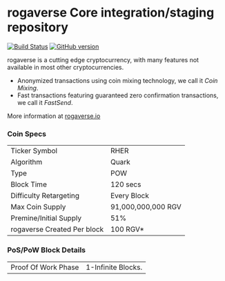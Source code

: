 rogaverse Core integration/staging repository
=====================================

[![Build Status](https://travis-ci.org/rogaverse-Project/rogaverse.svg?branch=master)](https://travis-ci.org/rogaverse-Project/rogaverse) [![GitHub version](https://badge.fury.io/gh/rogaverse-Project%2Frogaverse.svg)](https://badge.fury.io/gh/rogaverse-Project%2Frogaverse)

rogaverse is a cutting edge cryptocurrency, with many features not available in most other cryptocurrencies.
- Anonymized transactions using coin mixing technology, we call it _Coin Mixing_.
- Fast transactions featuring guaranteed zero confirmation transactions, we call it _FastSend_.


More information at [rogaverse.io](http://www.rogaverse.io)

### Coin Specs
<table>
<tr><td>Ticker Symbol</td><td>RHER</td></tr>
<tr><td>Algorithm</td><td>Quark</td></tr>
<tr><td>Type</td><td>POW</td></tr>
<tr><td>Block Time</td><td>120 secs</td></tr>
<tr><td>Difficulty Retargeting</td><td>Every Block</td></tr>
<tr><td>Max Coin Supply</td><td>91,000,000,000 RGV</td></tr>
<tr><td>Premine/Initial Supply</td><td>51%</td></tr>
<tr><td>rogaverse Created Per block</td><td>100 RGV*</td></tr>
</table>


### PoS/PoW Block Details
<table>
<tr><td>Proof Of Work Phase</td><td>1-Infinite Blocks.</td></tr>
</table>

